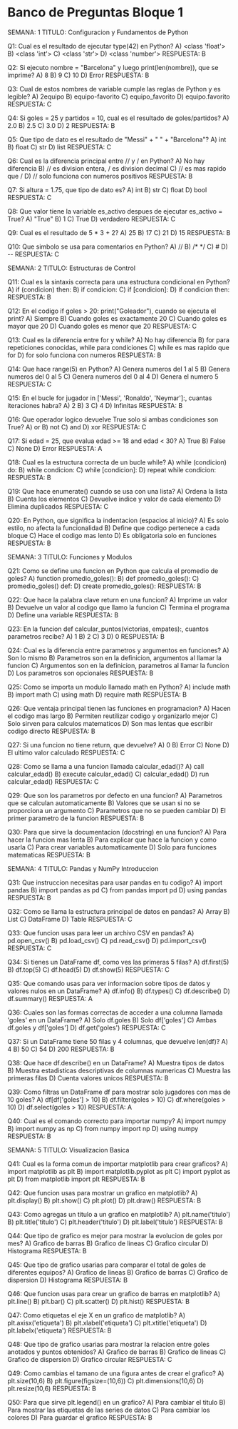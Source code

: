 # Banco de Preguntas Bloque 1

SEMANA: 1
TITULO: Configuracion y Fundamentos de Python

Q1: Cual es el resultado de ejecutar type(42) en Python?
A) <class 'float'>
B) <class 'int'>
C) <class 'str'>
D) <class 'number'>
RESPUESTA: B

Q2: Si ejecuto nombre = "Barcelona" y luego print(len(nombre)), que se imprime?
A) 8
B) 9
C) 10
D) Error
RESPUESTA: B

Q3: Cual de estos nombres de variable cumple las reglas de Python y es legible?
A) 2equipo
B) equipo-favorito
C) equipo_favorito
D) equipo.favorito
RESPUESTA: C

Q4: Si goles = 25 y partidos = 10, cual es el resultado de goles/partidos?
A) 2.0
B) 2.5
C) 3.0
D) 2
RESPUESTA: B

Q5: Que tipo de dato es el resultado de "Messi" + " " + "Barcelona"?
A) int
B) float
C) str
D) list
RESPUESTA: C

Q6: Cual es la diferencia principal entre // y / en Python?
A) No hay diferencia
B) // es division entera, / es division decimal
C) // es mas rapido que /
D) // solo funciona con numeros positivos
RESPUESTA: B

Q7: Si altura = 1.75, que tipo de dato es?
A) int
B) str
C) float
D) bool
RESPUESTA: C

Q8: Que valor tiene la variable es_activo despues de ejecutar es_activo = True?
A) "True"
B) 1
C) True
D) verdadero
RESPUESTA: C

Q9: Cual es el resultado de 5 * 3 + 2?
A) 25
B) 17
C) 21
D) 15
RESPUESTA: B

Q10: Que simbolo se usa para comentarios en Python?
A) //
B) /* */
C) #
D) --
RESPUESTA: C

SEMANA: 2
TITULO: Estructuras de Control

Q11: Cual es la sintaxis correcta para una estructura condicional en Python?
A) if (condicion) then:
B) if condicion:
C) if [condicion]:
D) if condicion then:
RESPUESTA: B

Q12: En el codigo if goles > 20: print("Goleador"), cuando se ejecuta el print?
A) Siempre
B) Cuando goles es exactamente 20
C) Cuando goles es mayor que 20
D) Cuando goles es menor que 20
RESPUESTA: C

Q13: Cual es la diferencia entre for y while?
A) No hay diferencia
B) for para repeticiones conocidas, while para condiciones
C) while es mas rapido que for
D) for solo funciona con numeros
RESPUESTA: B

Q14: Que hace range(5) en Python?
A) Genera numeros del 1 al 5
B) Genera numeros del 0 al 5
C) Genera numeros del 0 al 4
D) Genera el numero 5
RESPUESTA: C

Q15: En el bucle for jugador in ['Messi', 'Ronaldo', 'Neymar']:, cuantas iteraciones habra?
A) 2
B) 3
C) 4
D) Infinitas
RESPUESTA: B

Q16: Que operador logico devuelve True solo si ambas condiciones son True?
A) or
B) not
C) and
D) xor
RESPUESTA: C

Q17: Si edad = 25, que evalua edad >= 18 and edad < 30?
A) True
B) False
C) None
D) Error
RESPUESTA: A

Q18: Cual es la estructura correcta de un bucle while?
A) while (condicion) do:
B) while condicion:
C) while [condicion]:
D) repeat while condicion:
RESPUESTA: B

Q19: Que hace enumerate() cuando se usa con una lista?
A) Ordena la lista
B) Cuenta los elementos
C) Devuelve indice y valor de cada elemento
D) Elimina duplicados
RESPUESTA: C

Q20: En Python, que significa la indentacion (espacios al inicio)?
A) Es solo estilo, no afecta la funcionalidad
B) Define que codigo pertenece a cada bloque
C) Hace el codigo mas lento
D) Es obligatoria solo en funciones
RESPUESTA: B

SEMANA: 3
TITULO: Funciones y Modulos

Q21: Como se define una funcion en Python que calcula el promedio de goles?
A) function promedio_goles():
B) def promedio_goles():
C) promedio_goles() def:
D) create promedio_goles():
RESPUESTA: B

Q22: Que hace la palabra clave return en una funcion?
A) Imprime un valor
B) Devuelve un valor al codigo que llamo la funcion
C) Termina el programa
D) Define una variable
RESPUESTA: B

Q23: En la funcion def calcular_puntos(victorias, empates):, cuantos parametros recibe?
A) 1
B) 2
C) 3
D) 0
RESPUESTA: B

Q24: Cual es la diferencia entre parametros y argumentos en funciones?
A) Son lo mismo
B) Parametros son en la definicion, argumentos al llamar la funcion
C) Argumentos son en la definicion, parametros al llamar la funcion
D) Los parametros son opcionales
RESPUESTA: B

Q25: Como se importa un modulo llamado math en Python?
A) include math
B) import math
C) using math
D) require math
RESPUESTA: B

Q26: Que ventaja principal tienen las funciones en programacion?
A) Hacen el codigo mas largo
B) Permiten reutilizar codigo y organizarlo mejor
C) Solo sirven para calculos matematicos
D) Son mas lentas que escribir codigo directo
RESPUESTA: B

Q27: Si una funcion no tiene return, que devuelve?
A) 0
B) Error
C) None
D) El ultimo valor calculado
RESPUESTA: C

Q28: Como se llama a una funcion llamada calcular_edad()?
A) call calcular_edad()
B) execute calcular_edad()
C) calcular_edad()
D) run calcular_edad()
RESPUESTA: C

Q29: Que son los parametros por defecto en una funcion?
A) Parametros que se calculan automaticamente
B) Valores que se usan si no se proporciona un argumento
C) Parametros que no se pueden cambiar
D) El primer parametro de la funcion
RESPUESTA: B

Q30: Para que sirve la documentacion (docstring) en una funcion?
A) Para hacer la funcion mas lenta
B) Para explicar que hace la funcion y como usarla
C) Para crear variables automaticamente
D) Solo para funciones matematicas
RESPUESTA: B

SEMANA: 4
TITULO: Pandas y NumPy Introduccion

Q31: Que instruccion necesitas para usar pandas en tu codigo?
A) import pandas
B) import pandas as pd
C) from pandas import pd
D) using pandas
RESPUESTA: B

Q32: Como se llama la estructura principal de datos en pandas?
A) Array
B) List
C) DataFrame
D) Table
RESPUESTA: C

Q33: Que funcion usas para leer un archivo CSV en pandas?
A) pd.open_csv()
B) pd.load_csv()
C) pd.read_csv()
D) pd.import_csv()
RESPUESTA: C

Q34: Si tienes un DataFrame df, como ves las primeras 5 filas?
A) df.first(5)
B) df.top(5)
C) df.head(5)
D) df.show(5)
RESPUESTA: C

Q35: Que comando usas para ver informacion sobre tipos de datos y valores nulos en un DataFrame?
A) df.info()
B) df.types()
C) df.describe()
D) df.summary()
RESPUESTA: A

Q36: Cuales son las formas correctas de acceder a una columna llamada 'goles' en un DataFrame?
A) Solo df.goles
B) Solo df['goles']
C) Ambas df.goles y df['goles']
D) df.get('goles')
RESPUESTA: C

Q37: Si un DataFrame tiene 50 filas y 4 columnas, que devuelve len(df)?
A) 4
B) 50
C) 54
D) 200
RESPUESTA: B

Q38: Que hace df.describe() en un DataFrame?
A) Muestra tipos de datos
B) Muestra estadisticas descriptivas de columnas numericas
C) Muestra las primeras filas
D) Cuenta valores unicos
RESPUESTA: B

Q39: Como filtras un DataFrame df para mostrar solo jugadores con mas de 10 goles?
A) df[df['goles'] > 10]
B) df.filter(goles > 10)
C) df.where(goles > 10)
D) df.select(goles > 10)
RESPUESTA: A

Q40: Cual es el comando correcto para importar numpy?
A) import numpy
B) import numpy as np
C) from numpy import np
D) using numpy
RESPUESTA: B

SEMANA: 5
TITULO: Visualizacion Basica

Q41: Cual es la forma comun de importar matplotlib para crear graficos?
A) import matplotlib as plt
B) import matplotlib.pyplot as plt
C) import pyplot as plt
D) from matplotlib import plt
RESPUESTA: B

Q42: Que funcion usas para mostrar un grafico en matplotlib?
A) plt.display()
B) plt.show()
C) plt.plot()
D) plt.draw()
RESPUESTA: B

Q43: Como agregas un titulo a un grafico en matplotlib?
A) plt.name('titulo')
B) plt.title('titulo')
C) plt.header('titulo')
D) plt.label('titulo')
RESPUESTA: B

Q44: Que tipo de grafico es mejor para mostrar la evolucion de goles por mes?
A) Grafico de barras
B) Grafico de lineas
C) Grafico circular
D) Histograma
RESPUESTA: B

Q45: Que tipo de grafico usarias para comparar el total de goles de diferentes equipos?
A) Grafico de lineas
B) Grafico de barras
C) Grafico de dispersion
D) Histograma
RESPUESTA: B

Q46: Que funcion usas para crear un grafico de barras en matplotlib?
A) plt.line()
B) plt.bar()
C) plt.scatter()
D) plt.hist()
RESPUESTA: B

Q47: Como etiquetas el eje X en un grafico de matplotlib?
A) plt.axisx('etiqueta')
B) plt.xlabel('etiqueta')
C) plt.xtitle('etiqueta')
D) plt.labelx('etiqueta')
RESPUESTA: B

Q48: Que tipo de grafico usarias para mostrar la relacion entre goles anotados y puntos obtenidos?
A) Grafico de barras
B) Grafico de lineas
C) Grafico de dispersion
D) Grafico circular
RESPUESTA: C

Q49: Como cambias el tamano de una figura antes de crear el grafico?
A) plt.size(10,6)
B) plt.figure(figsize=(10,6))
C) plt.dimensions(10,6)
D) plt.resize(10,6)
RESPUESTA: B

Q50: Para que sirve plt.legend() en un grafico?
A) Para cambiar el titulo
B) Para mostrar las etiquetas de las series de datos
C) Para cambiar los colores
D) Para guardar el grafico
RESPUESTA: B